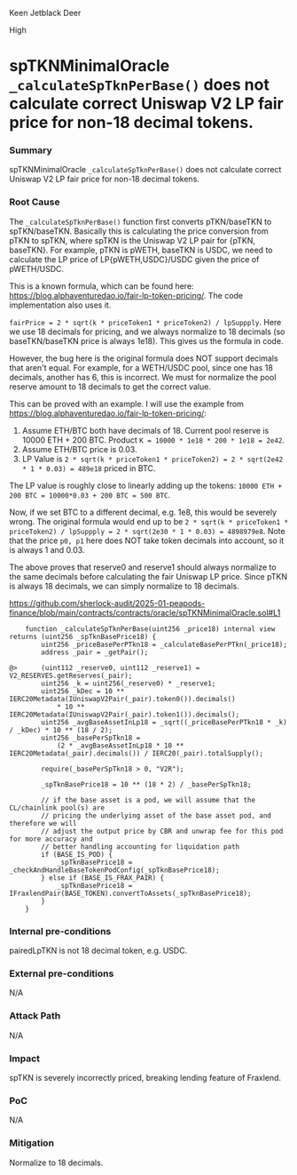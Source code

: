 Keen Jetblack Deer

High

# spTKNMinimalOracle `_calculateSpTknPerBase()` does not calculate correct Uniswap V2 LP fair price for non-18 decimal tokens.


### Summary

spTKNMinimalOracle `_calculateSpTknPerBase()` does not calculate correct Uniswap V2 LP fair price for non-18 decimal tokens.

### Root Cause

The `_calculateSpTknPerBase()` function first converts pTKN/baseTKN to spTKN/baseTKN. Basically this is calculating the price conversion from pTKN to spTKN, where spTKN is the Uniswap V2 LP pair for {pTKN, baseTKN}. For example, pTKN is pWETH, baseTKN is USDC, we need to calculate the LP price of LP{pWETH,USDC}/USDC given the price of pWETH/USDC.

This is a known formula, which can be found here: https://blog.alphaventuredao.io/fair-lp-token-pricing/. The code implementation also uses it.

`fairPrice = 2 * sqrt(k * priceToken1 * priceToken2) / lpSuppply`. Here we use 18 decimals for pricing, and we always normalize to 18 decimals (so baseTKN/baseTKN price is always 1e18). This gives us the formula in code.

However, the bug here is the original formula does NOT support decimals that aren't equal. For example, for a WETH/USDC pool, since one has 18 decimals, another has 6, this is incorrect. We must for normalize the pool reserve amount to 18 decimals to get the correct value.

This can be proved with an example. I will use the example from https://blog.alphaventuredao.io/fair-lp-token-pricing/:

1. Assume ETH/BTC both have decimals of 18. Current pool reserve is 10000 ETH + 200 BTC. Product `K = 10000 * 1e18 * 200 * 1e18 = 2e42`.
2. Assume ETH/BTC price is 0.03.
3. LP Value is `2 * sqrt(k * priceToken1 * priceToken2) = 2 * sqrt(2e42 * 1 * 0.03) = 489e18` priced in BTC.

The LP value is roughly close to linearly adding up the tokens: `10000 ETH + 200 BTC = 10000*0.03 + 200 BTC = 500 BTC`.

Now, if we set BTC to a different decimal, e.g. 1e8, this would be severely wrong. The original formula would end up to be `2 * sqrt(k * priceToken1 * priceToken2) / lpSuppply = 2 * sqrt(2e30 * 1 * 0.03) = 4898979e8`. Note that the price `p0, p1` here does NOT take token decimals into account, so it is always 1 and 0.03.

The above proves that reserve0 and reserve1 should always normalize to the same decimals before calculating the fair Uniswap LP price. Since pTKN is always 18 decimals, we can simply normalize to 18 decimals.

https://github.com/sherlock-audit/2025-01-peapods-finance/blob/main/contracts/contracts/oracle/spTKNMinimalOracle.sol#L1

```solidity
    function _calculateSpTknPerBase(uint256 _price18) internal view returns (uint256 _spTknBasePrice18) {
        uint256 _priceBasePerPTkn18 = _calculateBasePerPTkn(_price18);
        address _pair = _getPair();

@>      (uint112 _reserve0, uint112 _reserve1) = V2_RESERVES.getReserves(_pair);
        uint256 _k = uint256(_reserve0) * _reserve1;
        uint256 _kDec = 10 ** IERC20Metadata(IUniswapV2Pair(_pair).token0()).decimals()
            * 10 ** IERC20Metadata(IUniswapV2Pair(_pair).token1()).decimals();
        uint256 _avgBaseAssetInLp18 = _sqrt((_priceBasePerPTkn18 * _k) / _kDec) * 10 ** (18 / 2);
        uint256 _basePerSpTkn18 =
            (2 * _avgBaseAssetInLp18 * 10 ** IERC20Metadata(_pair).decimals()) / IERC20(_pair).totalSupply();

        require(_basePerSpTkn18 > 0, "V2R");

        _spTknBasePrice18 = 10 ** (18 * 2) / _basePerSpTkn18;

        // if the base asset is a pod, we will assume that the CL/chainlink pool(s) are
        // pricing the underlying asset of the base asset pod, and therefore we will
        // adjust the output price by CBR and unwrap fee for this pod for more accuracy and
        // better handling accounting for liquidation path
        if (BASE_IS_POD) {
            _spTknBasePrice18 = _checkAndHandleBaseTokenPodConfig(_spTknBasePrice18);
        } else if (BASE_IS_FRAX_PAIR) {
            _spTknBasePrice18 = IFraxlendPair(BASE_TOKEN).convertToAssets(_spTknBasePrice18);
        }
    }
```

### Internal pre-conditions

pairedLpTKN is not 18 decimal token, e.g. USDC.

### External pre-conditions

N/A

### Attack Path

N/A

### Impact

spTKN is severely incorrectly priced, breaking lending feature of Fraxlend.

### PoC

N/A

### Mitigation

Normalize to 18 decimals.